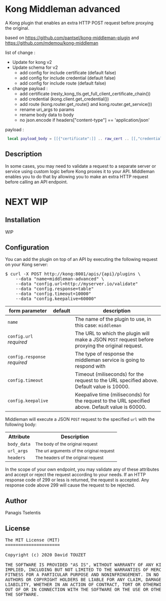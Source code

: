 # Kong Middleman advanced

A Kong plugin that enables an extra HTTP POST request before proxying the original.

based on https://github.com/pantsel/kong-middleman-plugin and https://github.com/mdemou/kong-middleman

list of change :
- Update for kong v2
- Update schema for v2
	- add config for include certificate (default false)
    - add config for include credential (default false)
    - add config for include route (default false)
 - change payload :
 	- add certificate (resty_kong_tls.get_full_client_certificate_chain())
    - add credential (kong.client.get_credential())
    - add route (kong.router.get_route() and kong.router.get_service())
    - rename uri_args to params
    - rename body data to body
    - no json.encode if headers["content-type"] == 'application/json'

payload :
```lua
 local payload_body = [[{"certificate":]] .. raw_cert .. [[,"credential":]] .. raw_credential ..  [[,"kong_routing":]] .. raw_kong_routing .. [[,"request": {"headers":]] .. raw_json_headers .. [[,"params":]] .. raw_json_uri_args .. [[,"body":]] .. raw_json_body_data .. [[}}]]
 ```


## Description

In some cases, you may need to validate a request to a separate server or service using custom logic before Kong proxies it to your API.
Middleman enables you to do that by allowing you to make an extra HTTP request before calling an API endpoint.


# NEXT WIP

## Installation

WIP

## Configuration

You can add the plugin on top of an API by executing the following request on your Kong server:

<pre>
$ curl -X POST http://kong:8001/apis/{api}/plugins \
    --data "name=middleman-advanced" \
    --data "config.url=http://myserver.io/validate"
    --data "config.response=table"
    --data "config.timeout=10000"
    --data "config.keepalive=60000"
</pre>

<table><thead>
<tr>
<th>form parameter</th>
<th>default</th>
<th>description</th>
</tr>
</thead><tbody>
<tr>
<td><code>name</code></td>
<td></td>
<td>The name of the plugin to use, in this case: <code>middleman</code></td>
</tr>
<tr>
<td><code>config.url</code><br><em>required</em></td>
<td></td>
<td>The URL to which the plugin will make a JSON <code>POST</code> request before proxying the original request.</td>
</tr>
<tr>
<td><code>config.response</code><br><em>required</em></td>
<td></td>
<td>The type of response the middleman service is going to respond with</td>
</tr>
<tr>
<td><code>config.timeout</code></td>
<td></td>
<td>Timeout (miliseconds) for the request to the URL specified above. Default value is 10000.</td>
</tr>
<tr>
<td><code>config.keepalive</code></td>
<td></td>
<td>Keepalive time (miliseconds) for the request to the URL specified above. Default value is 60000.</td>
</tr>
</tbody></table>

Middleman will execute a JSON <code>POST</code> request to the specified <code>url</code> with the following body:

<table>
    <tr>
        <th>Attribute</th>
        <th>Description</th>
    </tr>
    <tr>
    <td><code>body_data</code></td>
    <td><small>The body of the original request</small></td>
    </tr>
    <tr>
        <td><code>url_args</code></td>
        <td><small>The url arguments of the original request</small></td>
    </tr>
    <tr>
        <td><code>headers</code></td>
        <td><small>The headers of the original request</small></td>
    </tr>
</table>

In the scope of your own endpoint, you may validate any of these attributes and accept or reject the request according to your needs. If an HTTP response code of 299 or less is returned, the request is accepted. Any response code above 299 will cause the request to be rejected.  

## Author
Panagis Tselentis

## License
<pre>
The MIT License (MIT)
=====================

Copyright (c) 2020 David TOUZET

THE SOFTWARE IS PROVIDED "AS IS", WITHOUT WARRANTY OF ANY KIND, EXPRESS OR
IMPLIED, INCLUDING BUT NOT LIMITED TO THE WARRANTIES OF MERCHANTABILITY,
FITNESS FOR A PARTICULAR PURPOSE AND NONINFRINGEMENT. IN NO EVENT SHALL THE
AUTHORS OR COPYRIGHT HOLDERS BE LIABLE FOR ANY CLAIM, DAMAGES OR OTHER
LIABILITY, WHETHER IN AN ACTION OF CONTRACT, TORT OR OTHERWISE, ARISING FROM,
OUT OF OR IN CONNECTION WITH THE SOFTWARE OR THE USE OR OTHER DEALINGS IN
THE SOFTWARE.
</pre>

